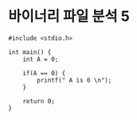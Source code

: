 # 바이너리 파일 분석 5

```
#include <stdio.h>

int main() {
	int A = 0;
	
	if(A == 0) {
		printf(" A is 0 \n");
	}
	
	return 0;
}
```

